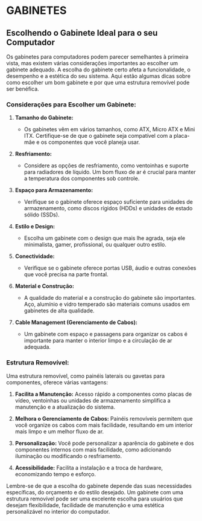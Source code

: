 # GABINETES
## Escolhendo o Gabinete Ideal para o seu Computador
Os gabinetes para computadores podem parecer semelhantes à primeira vista, mas existem várias considerações importantes ao escolher um gabinete adequado. A escolha do gabinete certo afeta a funcionalidade, o desempenho e a estética do seu sistema. Aqui estão algumas dicas sobre como escolher um bom gabinete e por que uma estrutura removível pode ser benéfica.

### Considerações para Escolher um Gabinete:

1. **Tamanho do Gabinete:**
   - Os gabinetes vêm em vários tamanhos, como ATX, Micro ATX e Mini ITX. Certifique-se de que o gabinete seja compatível com a placa-mãe e os componentes que você planeja usar.

2. **Resfriamento:**
   - Considere as opções de resfriamento, como ventoinhas e suporte para radiadores de líquido. Um bom fluxo de ar é crucial para manter a temperatura dos componentes sob controle.

3. **Espaço para Armazenamento:**
   - Verifique se o gabinete oferece espaço suficiente para unidades de armazenamento, como discos rígidos (HDDs) e unidades de estado sólido (SSDs).

4. **Estilo e Design:**
   - Escolha um gabinete com o design que mais lhe agrada, seja ele minimalista, gamer, profissional, ou qualquer outro estilo.

5. **Conectividade:**
   - Verifique se o gabinete oferece portas USB, áudio e outras conexões que você precisa na parte frontal.

6. **Material e Construção:**
   - A qualidade do material e a construção do gabinete são importantes. Aço, alumínio e vidro temperado são materiais comuns usados em gabinetes de alta qualidade.

7. **Cable Management (Gerenciamento de Cabos):**
   - Um gabinete com espaço e passagens para organizar os cabos é importante para manter o interior limpo e a circulação de ar adequada.

### Estrutura Removível:
Uma estrutura removível, como painéis laterais ou gavetas para componentes, oferece várias vantagens:

1. **Facilita a Manutenção:** Acesso rápido a componentes como placas de vídeo, ventoinhas ou unidades de armazenamento simplifica a manutenção e a atualização do sistema.

2. **Melhora o Gerenciamento de Cabos:** Painéis removíveis permitem que você organize os cabos com mais facilidade, resultando em um interior mais limpo e um melhor fluxo de ar.

3. **Personalização:** Você pode personalizar a aparência do gabinete e dos componentes internos com mais facilidade, como adicionando iluminação ou modificando o resfriamento.

4. **Acessibilidade:** Facilita a instalação e a troca de hardware, economizando tempo e esforço.

Lembre-se de que a escolha do gabinete depende das suas necessidades específicas, do orçamento e do estilo desejado. Um gabinete com uma estrutura removível pode ser uma excelente escolha para usuários que desejam flexibilidade, facilidade de manutenção e uma estética personalizável no interior do computador.